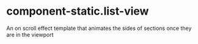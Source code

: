 # component-static.list-view

An on scroll effect template that animates the sides of sections once they are in the viewport
